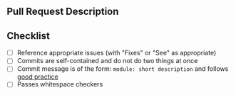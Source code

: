 ## Pull Request Description

<!--
Insert description of the work in this merge request, particularly focused on
_why_ the work is necessary, not _what_ you did.
-->

## Checklist
* [ ] Reference appropriate issues (with "Fixes" or "See" as appropriate)
* [ ] Commits are self-contained and do not do two things at once
* [ ] Commit message is of the form: `module: short description` and follows [good practice](https://chris.beams.io/posts/git-commit/)
* [ ] Passes whitespace checkers

<!--
Tips: you may want to run the following command to format each of your commit.
```
argobots_root_dir$ bash ./maint/code-cleanup.sh CHANGED_FILE_PATH
```
This requires `clang-format`.
-->
